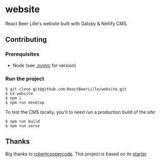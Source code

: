 # website

React Beer Lille's website built with Gatsby & Netlify CMS.

## Contributing

### Prerequisites

- Node (see [.nvmrc](./.nvmrc) for version)

### Run the project

```
$ git clone git@github.com:ReactBeerLille/website.git
$ cd website
$ npm i
$ npm run develop
```

To test the CMS locally, you'll to need run a production build of the site:

```
$ npm run build
$ npm run serve
```

## Thanks

Big thanks to [robertcoopercode](https://github.com/robertcoopercode). This project is based on its [starter](https://github.com/robertcoopercode/gatsby-netlify-cms).
